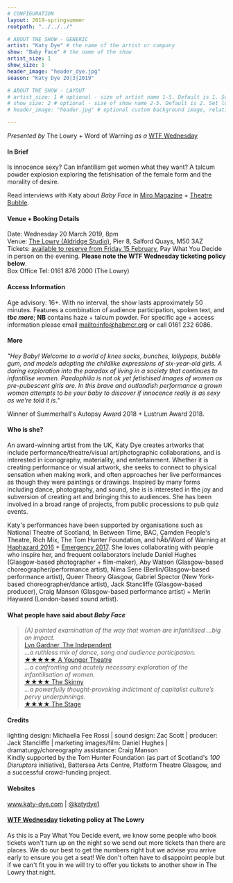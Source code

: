 ```yaml
---
# CONFIGURATION
layout: 2019-springsummer
rootpath: "../../../"

# ABOUT THE SHOW - GENERIC
artist: "Katy Dye" # the name of the artist or company
show: "Baby Face" # the name of the show
artist_size: 1
show_size: 1
header_image: "header_dye.jpg"    
season: "Katy Dye 20|3|2019"

# ABOUT THE SHOW - LAYOUT
# artist_size: 1 # optional - size of artist name 1-5. Default is 1. Set longer names to lower values
# show_size: 2 # optional - size of show name 2-5. Default is 2. Set longer names to lower values
# header_image: "header.jpg" # optional custom background image, relative to current page

---
```

*Presented by* The Lowry + Word of Warning *as a* <a href="http://thelowry.com/about-us/festivals-projects/take-a-risk/wtf-wednesday" target="_blank">WTF Wednesday</a>
         
#### In Brief      
Is innocence sexy? Can infantilism get women what they want? A talcum powder explosion exploring the fetishisation of the female form and the morality of desire.       
        
Read interviews with Katy about *Baby Face* in <a href="http://www.miromagazine.com/theatre/edinburgh-2018-spotlight-baby-face" target="_blank">Miro Magazine</a> + <a href="http://www.theatrebubble.com/2018/07/edinburgh-fringe-2018-interview-with-katy-dye" target="_blank">Theatre Bubble</a>.         
        
#### Venue + Booking Details           
Date: Wednesday 20 March 2019, 8pm        
Venue: <a href="http://thelowry.com/visit-lowry/how-to-get-here" target="_blank">The Lowry (Aldridge Studio)</a>, Pier 8, Salford Quays, M50 3AZ         
Tickets: <a href="http://www.thelowry.com/whats-on/wtf-wednesday-katy-dye-babyface" target="_blank">available to reserve from Friday 15 February</a>, Pay What You Decide in person on the evening. **Please note the WTF Wednesday ticketing policy below**.          
Box Office Tel: 0161 876 2000 (The Lowry)          
          
#### Access Information        
Age advisory: 16+. With no interval, the show lasts approximately 50 minutes. Features a combination of audience participation, spoken text, and ***tbc more***; **NB** contains haze + talcum powder. For specific age + access information please email <mailto:info@habmcr.org> or call 0161 232 6086.     
             
#### More         
*"Hey Baby! Welcome to a world of knee socks, bunches, lollypops, bubble gum, and models adopting the childlike expressions of six-year-old girls. A daring exploration into the paradox of living in a society that continues to infantilise women. Paedophilia is not ok yet fetishised images of women as pre-pubescent girls are. In this brave and outlandish performance a grown woman attempts to be your baby to discover if innocence really is as sexy as we're told it is."*           
              
Winner of Summerhall's Autopsy Award 2018 + Lustrum Award 2018.        
         
#### Who is she?        
An award-winning artist from the UK, Katy Dye creates artworks that include performance/theatre/visual art/photographic collaborations, and is interested in iconography, materiality, and entertainment. Whether it is creating performance or visual artwork, she seeks to connect to physical sensation when making work, and often approaches her live performances as though they were paintings or drawings. Inspired by many forms including dance, photography, and sound, she is is interested in the joy and subversion of creating art and bringing this to audiences. She has been involved in a broad range of projects, from public processions to pub quiz events.           
         
Katy's performances have been supported by organisations such as National Theatre of Scotland, In Between Time, BAC, Camden People's Theatre, Rich Mix, The Tom Hunter Foundation, and hÅb/Word of Warning at [Haphazard 2016](/archive/2016-haphazard/programme) + [Emergency 2017](/archive/2017-emergency/evening). She loves collaborating with people who inspire her, and frequent collaborators include Daniel Hughes (Glasgow-based photographer + film-maker), Aby Watson (Glasgow-based choreographer/performance artist), Nima Sene (Berlin/Glasgow-based performance artist), Queer Theory Glasgow, Gabriel Spector (New York-based choreographer/dance artist), Jack Stancliffe (Glasgow-based producer), Craig Manson (Glasgow-based performance artist) + Merlin Hayward (London-based sound artist).        
           
#### What people have said about *Baby Face*         
>*(A) pointed examination of the way that women are infantilised …big on impact.*<br><a href="http://www.independent.co.uk/arts-entertainment/comedy/reviews/edinburgh-festival-2018-fringe-shows-review-lyn-gardner-everything-not-saved-lights-over-tesco-a8500736.html" target="_blank">Lyn Gardner, The Independent</a><br>*…a ruthless mix of dance, song and audience participation.*<br><a href="http://www.ayoungertheatre.com/review-edinburgh-fringe-festival-baby-face-summerhall" target="_blank">★★★★★ A Younger Theatre</a><br>*…a confronting and acutely necessary exploration of the infantilisation of women.*<br><a href="http://www.theskinny.co.uk/festivals/edinburgh-fringe/theatre/baby-face-summerhall" target="_blank">★★★★ The Skinny</a><br>*…a powerfully thought-provoking indictment of capitalist culture’s pervy underpinnings.*<br><a href="http://www.thestage.co.uk/reviews/2018/baby-face-review-summerhall-edinburgh-effectively-disturbing-performance-piece" target="_blank">★★★★ The Stage</a>        
        
#### Credits          
lighting design: Michaella Fee Rossi | sound design: Zac Scott | producer: Jack Stancliffe | marketing images/film: Daniel Hughes | dramaturgy/choreography assistance: Craig Manson<br>Kindly supported by the Tom Hunter Foundation (as part of Scotland's *100 Disruptors* initiative), Battersea Arts Centre, Platform Theatre Glasgow, and a successful crowd-funding project.         
           
#### Websites          
<a href="http://www.katy-dye.com/baby-face" target="_blank">www.katy-dye.com</a> | <a href="http://twitter.com/katydye1" target="_blank">@katydye1</a>        
        
#### <a href="http://thelowry.com/about-us/festivals-projects/take-a-risk/wtf-wednesday" target="_blank">WTF Wednesday</a> ticketing policy at The Lowry         
As this is a Pay What You Decide event, we know some people who book tickets won't turn up on the night so we send out more tickets than there are places. We do our best to get the numbers right but we advise you arrive early to ensure you get a seat! We don't often have to disappoint people but if we can't fit you in we will try to offer you tickets to another show in The Lowry that night.
